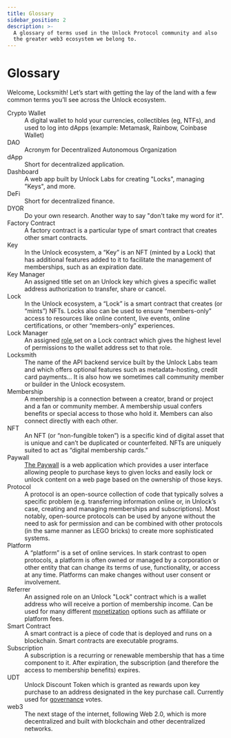 ```yaml
---
title: Glossary
sidebar_position: 2
description: >-
  A glossary of terms used in the Unlock Protocol community and also
  the greater web3 ecosystem we belong to.
---
```


# Glossary

Welcome, Locksmith! Let’s start with getting the lay of the land with a few common terms you’ll see across the Unlock ecosystem.

<dl>
  <dt>Crypto Wallet</dt>
    <dd>A digital wallet to hold your currencies, collectibles (eg, NTFs), and 
    used to log into dApps (example: Metamask, Rainbow, Coinbase Wallet)</dd>

  <dt>DAO</dt>
    <dd>Acronym for Decentralized Autonomous Organization</dd>

  <dt>dApp</dt>
    <dd>Short for decentralized application.</dd>
            
  <dt>Dashboard</dt>
    <dd>A web app built by Unlock Labs for creating "Locks", managing "Keys", 
      and more.</dd>

  <dt>DeFi</dt>
    <dd>Short for decentralized finance.</dd>

  <dt>DYOR</dt>
    <dd>Do your own research. Another way to say "don't take my word for it".</dd>

  <dt>Factory Contract</dt>
    <dd>A factory contract is a particular type of smart contract that creates other smart contracts.</dd>

  <dt>Key</dt>
    <dd>In the Unlock ecosystem, a “Key” is an NFT (minted by a Lock) that has 
    additional features added to it to facilitate the management of memberships, 
    such as an expiration date.</dd>
  
  <dt>Key Manager</dt>
    <dd>An assigned title set on an Unlock key which gives a specific wallet
    address authorization to transfer, share or cancel.</dd>

  <dt>Lock</dt>
    <dd>In the Unlock ecosystem, a “Lock” is a smart contract that creates 
    (or “mints”) NFTs. Locks also can be used to ensure “members-only” access 
    to resources like online content, live events, online certifications, or 
    other “members-only” experiences.</dd>
  
  <dt>Lock Manager</dt>
    <dd>An assigned <a href="/core-protocol/public-lock/access-control#roles">role </a>
    set on a Lock contract which gives the highest level of permissions to the 
    wallet address set to that role.</dd>
  
  <dt>Locksmith</dt>
    <dd>The name of the API backend service built by the Unlock Labs team and which offers optional features such as metadata-hosting, credit card payments...  It is also how we sometimes call community member or builder in the Unlock ecosystem. </dd>

  <dt>Membership</dt>
    <dd>A membership is a connection between a creator, brand or project and a 
    fan or community member. A membership usual confers benefits or special access 
    to those who hold it. Members can also connect directly with each other.</dd>

  <dt>NFT</dt>
    <dd>An NFT (or “non-fungible token”) is a specific kind of digital asset that 
    is unique and can’t be duplicated or counterfeited. NFTs are uniquely suited 
    to act as “digital membership cards.”</dd>

  <dt>Paywall</dt>
    <dd><a href="/tools/checkout/paywall/">The Paywall</a> is a web application which 
    provides a user interface allowing people to purchase keys to given locks and 
    easily lock or unlock content on a web page based on the ownership of those 
    keys.</dd>
  
  <dt>Protocol</dt>
    <dd>A protocol is an open-source collection of code that typically solves a 
    specific problem (e.g. transferring information online or, in Unlock’s case, 
    creating and managing memberships and subscriptions). Most notably, open-source 
    protocols can be used by anyone without the need to ask for permission and can 
    be combined with other protocols (in the same manner as LEGO bricks) to create 
    more sophisticated systems.</dd>

  <dt>Platform</dt>
    <dd>A “platform” is a set of online services. In stark contrast to open 
    protocols, a platform is often owned or managed by a corporation or other 
    entity that can change its terms of use, functionality, or access at any time. 
    Platforms can make changes without user consent or involvement.</dd>

  <dt>Referrer</dt>
    <dd>An assigned role on an Unlock "Lock" contract which is a wallet address
    who will receive a portion of membership income. Can be used for many 
    different <a href="https://unlock-protocol.com/blog/referral-fees">monetization</a> options such as affiliate or platform fees.</dd>
  
  <dt>Smart Contract</dt>
    <dd>A smart contract is a piece of code that is deployed and runs on a blockchain. Smart contracts are executable programs.</dd>

  <dt>Subscription</dt>
    <dd>A subscription is a recurring or renewable membership that has a time 
    component to it. After expiration, the subscription (and therefore the access 
    to membership benefits) expires.</dd>

  <dt>UDT</dt>
    <dd>Unlock Discount Token which is granted as rewards upon key purchase to 
    an address designated in the key purchase call. Currently used for  
    <a href="/governance/"> governance</a> votes.</dd>

  <dt>web3</dt>
    <dd>The next stage of the internet, following Web 2.0, which is more 
decentralized and built with blockchain and other decentralized networks.</dd>
</dl>
